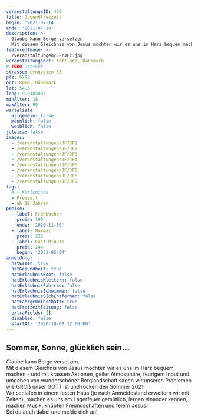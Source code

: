 ```yaml
---
veranstaltungsID: 430
title: Jugendfreizeit
begin: '2021-07-14'
ende: '2021-07-19'
description: >-
  Glaube kann Berge versetzen.  
  Mit diesem Gleichnis von Jesus möchten wir es uns im Harz bequem machen - und mit krassen Aktionen, geiler Atmosphäre, feurigem Input und umgeben von wunderschöner Berglandschaft sagen wir unseren Problemen wie GROẞ unser GOTT ist und rocken den Sommer 2021!
featuredImage: >-
  /veranstaltungen/JF/JF7.jpg
veranstaltungsort: Toftlund, Dänemark
# TODO Ort+GPS
strasse: Lyngvejen 33
plz: 6792
ort: Rømø, Dänemark
lat: 54.5
long: 9.9484807
minAlter: 18
maxAlter: 99
warteliste:
  allgemein: false
  männlich: false
  weiblich: false
juleica: false
images:
  - /veranstaltungen/JF/JF1
  - /veranstaltungen/JF/JF2
  - /veranstaltungen/JF/JF3
  - /veranstaltungen/JF/JF4
  - /veranstaltungen/JF/JF5
  - /veranstaltungen/JF/JF6
  - /veranstaltungen/JF/JF8
  - /veranstaltungen/JF/JF9
tags:
  # - Karlsminde
  - Freizeit
  - ab 18 Jahren
preise:
  - label: Frühbucher
    preis: 199
    ende: '2020-11-30'
  - label: Normal
    preis: 222
  - label: Last-Minute
    preis: 244
    begin: '2021-05-04'
anmeldung:
  hatEssen: true
  hatGesundheit: true
  hatErlaubnisBoot: false
  hatErlaubnisKlettern: false
  hatErlaubnisFahrrad: false
  hatErlaubnisSchwimmen: false
  hatErlaubnisSichEntfernen: false
  hatFahrgemeinschaft: true
  hatFreizeitleitung: false
  extraFields: []
  disabled: false
  startAt: '2020-10-08 12:00:00'
---
```


## Sommer, Sonne, glücklich sein…

Glaube kann Berge versetzen.  
Mit diesem Gleichnis von Jesus möchten wir es uns im Harz bequem machen - und mit krassen Aktionen, geiler Atmosphäre, feurigem Input und umgeben von wunderschöner Berglandschaft sagen wir unseren Problemen wie GROẞ unser GOTT ist und rocken den Sommer 2021!  
Wir schlafen in einem festen Haus (je nach Anmeldestand erweitern wir mit Zelten), machen es uns am Lagerfeuer gemütlich, lernen einander kennen, machen Musik, knüpfen Freundschaften und feiern Jesus.  
Sei du auch dabei und melde dich an!
